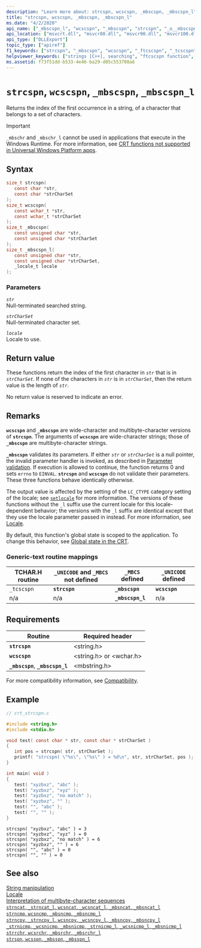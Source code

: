 ```yaml
---
description: "Learn more about: strcspn, wcscspn, _mbscspn, _mbscspn_l"
title: "strcspn, wcscspn, _mbscspn, _mbscspn_l"
ms.date: "4/2/2020"
api_name: ["_mbscspn_l", "wcscspn", "_mbscspn", "strcspn", "_o__mbscspn", "_o__mbscspn_l"]
api_location: ["msvcrt.dll", "msvcr80.dll", "msvcr90.dll", "msvcr100.dll", "msvcr100_clr0400.dll", "msvcr110.dll", "msvcr110_clr0400.dll", "msvcr120.dll", "msvcr120_clr0400.dll", "ucrtbase.dll", "api-ms-win-crt-multibyte-l1-1-0.dll", "api-ms-win-crt-string-l1-1-0.dll", "api-ms-win-crt-private-l1-1-0.dll"]
api_type: ["DLLExport"]
topic_type: ["apiref"]
f1_keywords: ["strcspn", "_mbscspn", "wcscspn", "_ftcscspn", "_tcscspn"]
helpviewer_keywords: ["strings [C++], searching", "ftcscspn function", "strcspn function", "_mbscspn function", "mbscspn_l function", "wcscspn function", "tcscspn function", "_ftcscspn function", "_mbscspn_l function", "mbscspn function", "_tcscspn function"]
ms.assetid: f73f51dd-b533-4e46-ba29-d05c553708a6
---
```

# `strcspn`, `wcscspn`, `_mbscspn`, `_mbscspn_l`

Returns the index of the first occurrence in a string, of a character that belongs to a set of characters.

> [!IMPORTANT]
> `_mbschr` and `_mbschr_l` cannot be used in applications that execute in the Windows Runtime. For more information, see [CRT functions not supported in Universal Windows Platform apps](../../cppcx/crt-functions-not-supported-in-universal-windows-platform-apps.md).

## Syntax

```C
size_t strcspn(
   const char *str,
   const char *strCharSet
);
size_t wcscspn(
   const wchar_t *str,
   const wchar_t *strCharSet
);
size_t _mbscspn(
   const unsigned char *str,
   const unsigned char *strCharSet
);
size_t _mbscspn_l(
   const unsigned char *str,
   const unsigned char *strCharSet,
   _locale_t locale
);
```

### Parameters

*`str`*\
Null-terminated searched string.

*`strCharSet`*\
Null-terminated character set.

*`locale`*\
Locale to use.

## Return value

These functions return the index of the first character in *`str`* that is in *`strCharSet`*. If none of the characters in *`str`* is in *`strCharSet`*, then the return value is the length of *`str`*.

No return value is reserved to indicate an error.

## Remarks

**`wcscspn`** and **`_mbscspn`** are wide-character and multibyte-character versions of **`strcspn`**. The arguments of **`wcscspn`** are wide-character strings; those of **`_mbscspn`** are multibyte-character strings.

**`_mbscspn`** validates its parameters. If either *`str`* or *`strCharSet`* is a null pointer, the invalid parameter handler is invoked, as described in [Parameter validation](../parameter-validation.md). If execution is allowed to continue, the function returns 0 and sets `errno` to `EINVAL`. **`strcspn`** and **`wcscspn`** do not validate their parameters. These three functions behave identically otherwise.

The output value is affected by the setting of the `LC_CTYPE` category setting of the locale; see [`setlocale`](setlocale-wsetlocale.md) for more information. The versions of these functions without the `_l` suffix use the current locale for this locale-dependent behavior; the versions with the `_l` suffix are identical except that they use the locale parameter passed in instead. For more information, see [Locale](../locale.md).

By default, this function's global state is scoped to the application. To change this behavior, see [Global state in the CRT](../global-state.md).

### Generic-text routine mappings

|TCHAR.H routine|`_UNICODE` and `_MBCS` not defined|`_MBCS` defined|`_UNICODE` defined|
|---------------------|------------------------------------|--------------------|-----------------------|
|`_tcscspn`|**`strcspn`**|**`_mbscspn`**|**`wcscspn`**|
|n/a|n/a|**`_mbscspn_l`**|n/a|

## Requirements

|Routine|Required header|
|-------------|---------------------|
|**`strcspn`**|\<string.h>|
|**`wcscspn`**|\<string.h> or \<wchar.h>|
|**`_mbscspn`**, **`_mbscspn_l`**|\<mbstring.h>|

For more compatibility information, see [Compatibility](../compatibility.md).

## Example

```C
// crt_strcspn.c

#include <string.h>
#include <stdio.h>

void test( const char * str, const char * strCharSet )
{
   int pos = strcspn( str, strCharSet );
   printf( "strcspn( \"%s\", \"%s\" ) = %d\n", str, strCharSet, pos );
}

int main( void )
{
   test( "xyzbxz", "abc" );
   test( "xyzbxz", "xyz" );
   test( "xyzbxz", "no match" );
   test( "xyzbxz", "" );
   test( "", "abc" );
   test( "", "" );
}
```

```Output
strcspn( "xyzbxz", "abc" ) = 3
strcspn( "xyzbxz", "xyz" ) = 0
strcspn( "xyzbxz", "no match" ) = 6
strcspn( "xyzbxz", "" ) = 6
strcspn( "", "abc" ) = 0
strcspn( "", "" ) = 0
```

## See also

[String manipulation](../string-manipulation-crt.md)\
[Locale](../locale.md)\
[Interpretation of multibyte-character sequences](../interpretation-of-multibyte-character-sequences.md)\
[`strncat`, `_strncat_l`, `wcsncat`, `_wcsncat_l`, `_mbsncat`, `_mbsncat_l`](strncat-strncat-l-wcsncat-wcsncat-l-mbsncat-mbsncat-l.md)\
[`strncmp`, `wcsncmp`, `_mbsncmp`, `_mbsncmp_l`](strncmp-wcsncmp-mbsncmp-mbsncmp-l.md)\
[`strncpy`, `_strncpy_l`, `wcsncpy`, `_wcsncpy_l`, `_mbsncpy`, `_mbsncpy_l`](strncpy-strncpy-l-wcsncpy-wcsncpy-l-mbsncpy-mbsncpy-l.md)\
[`_strnicmp`, `_wcsnicmp`, `_mbsnicmp`, `_strnicmp_l`, `_wcsnicmp_l`, `_mbsnicmp_l`](strnicmp-wcsnicmp-mbsnicmp-strnicmp-l-wcsnicmp-l-mbsnicmp-l.md)\
[`strrchr`, `wcsrchr`, `_mbsrchr`, `_mbsrchr_l`](strrchr-wcsrchr-mbsrchr-mbsrchr-l.md)\
[`strspn`, `wcsspn`, `_mbsspn`, `_mbsspn_l`](strspn-wcsspn-mbsspn-mbsspn-l.md)
